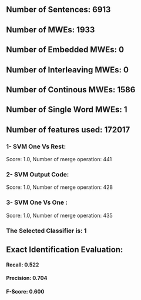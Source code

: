 ## Number of Sentences: 6913
## Number of MWEs: 1933

## Number of Embedded MWEs: 0

## Number of Interleaving MWEs: 0

## Number of Continous MWEs: 1586
## Number of Single Word MWEs: 1
## Number of features used: 172017

### 1- SVM One Vs Rest: 
Score: 1.0, Number of merge operation: 441
### 2- SVM Output Code: 
Score: 1.0, Number of merge operation: 428
### 3- SVM One Vs One : 
Score: 1.0, Number of merge operation: 435
### The Selected Classifier is: 1
## Exact Identification Evaluation: 
#### Recall: 0.522
#### Precision: 0.704
#### F-Score: 0.600
